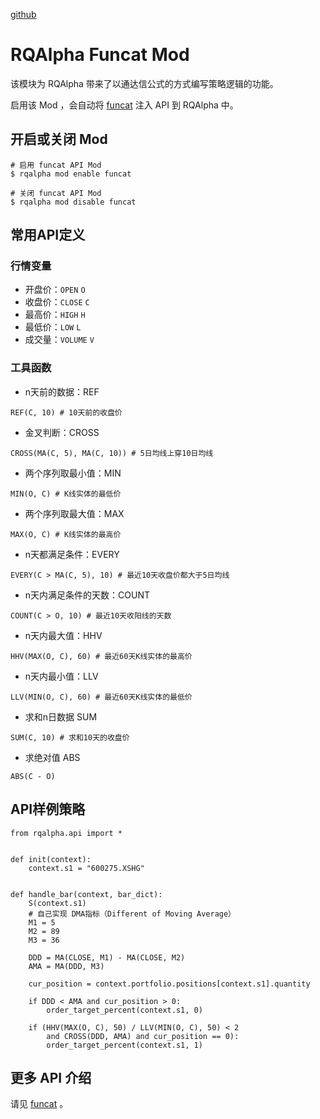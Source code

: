[github](https://github.com/ricequant/rqalpha-mod-funcat)



# RQAlpha Funcat Mod

该模块为 RQAlpha 带来了以通达信公式的方式编写策略逻辑的功能。

启用该 Mod ，会自动将 [funcat](https://github.com/cedricporter/funcat) 注入 API 到 RQAlpha 中。



## 开启或关闭 Mod

```
# 启用 funcat API Mod
$ rqalpha mod enable funcat

# 关闭 funcat API Mod
$ rqalpha mod disable funcat
```



## 常用API定义



### 行情变量

- 开盘价：`OPEN` `O`
- 收盘价：`CLOSE` `C`
- 最高价：`HIGH` `H`
- 最低价：`LOW` `L`
- 成交量：`VOLUME` `V`



### 工具函数

- n天前的数据：REF

```
REF(C, 10) # 10天前的收盘价
```

- 金叉判断：CROSS

```
CROSS(MA(C, 5), MA(C, 10)) # 5日均线上穿10日均线
```

- 两个序列取最小值：MIN

```
MIN(O, C) # K线实体的最低价
```

- 两个序列取最大值：MAX

```
MAX(O, C) # K线实体的最高价
```

- n天都满足条件：EVERY

```
EVERY(C > MA(C, 5), 10) # 最近10天收盘价都大于5日均线
```

- n天内满足条件的天数：COUNT

```
COUNT(C > O, 10) # 最近10天收阳线的天数
```

- n天内最大值：HHV

```
HHV(MAX(O, C), 60) # 最近60天K线实体的最高价
```

- n天内最小值：LLV

```
LLV(MIN(O, C), 60) # 最近60天K线实体的最低价
```

- 求和n日数据 SUM

```
SUM(C, 10) # 求和10天的收盘价
```

- 求绝对值 ABS

```
ABS(C - O)
```



## API样例策略

```
from rqalpha.api import *


def init(context):
    context.s1 = "600275.XSHG"


def handle_bar(context, bar_dict):
    S(context.s1)
    # 自己实现 DMA指标（Different of Moving Average）
    M1 = 5
    M2 = 89
    M3 = 36

    DDD = MA(CLOSE, M1) - MA(CLOSE, M2)
    AMA = MA(DDD, M3)

    cur_position = context.portfolio.positions[context.s1].quantity

    if DDD < AMA and cur_position > 0:
        order_target_percent(context.s1, 0)

    if (HHV(MAX(O, C), 50) / LLV(MIN(O, C), 50) < 2
        and CROSS(DDD, AMA) and cur_position == 0):
        order_target_percent(context.s1, 1)
```



## 更多 API 介绍

请见 [funcat](https://github.com/cedricporter/funcat) 。